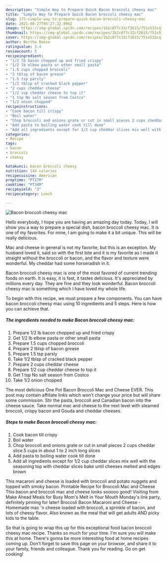 ```yaml
---
description: "Simple Way to Prepare Quick Bacon broccoli cheesy mac"
title: "Simple Way to Prepare Quick Bacon broccoli cheesy mac"
slug: 173-simple-way-to-prepare-quick-bacon-broccoli-cheesy-mac
date: 2021-08-27T05:27:32.096Z
image: https://img-global.cpcdn.com/recipes/1b2c8f7c32cf2615/751x532cq70/bacon-broccoli-cheesy-mac-recipe-main-photo.jpg
thumbnail: https://img-global.cpcdn.com/recipes/1b2c8f7c32cf2615/751x532cq70/bacon-broccoli-cheesy-mac-recipe-main-photo.jpg
cover: https://img-global.cpcdn.com/recipes/1b2c8f7c32cf2615/751x532cq70/bacon-broccoli-cheesy-mac-recipe-main-photo.jpg
author: Bertha Reese
ratingvalue: 3.4
reviewcount: 5
recipeingredient:
- "1/2 lb bacon chopped up and fried crispy"
- "1/2 lb elbow pasta or other small pasta"
- "1.5 cups chopped broccoli"
- "2 tblsp of bacon grease"
- "1.5 tsp parsly"
- "1/2 tblsp of cracked black pepper"
- "2 cups cheddar cheese"
- "1/2 cup cheddar cheese to top it"
- "1 tsp No salt season from Costco"
- "1/2 onion chopped"
recipeinstructions:
- "Cook bacon till crispy"
- "Boil water"
- "Chop broccoli and onions grate or cut in small pieces 2 cups cheddar slice.5 cups in about 1 to 2 inch long slices"
- "Add pasta to boiling water cook till done"
- "Add all ingredients except for 1/2 cup cheddar slices mix well with the seasoning top with cheddar slices bake until cheeses melted and edges brown"
categories:
- Recipe
tags:
- bacon
- broccoli
- cheesy

katakunci: bacon broccoli cheesy 
nutrition: 144 calories
recipecuisine: American
preptime: "PT27M"
cooktime: "PT34M"
recipeyield: "3"
recipecategory: Lunch

---
```



![Bacon broccoli cheesy mac](https://img-global.cpcdn.com/recipes/1b2c8f7c32cf2615/751x532cq70/bacon-broccoli-cheesy-mac-recipe-main-photo.jpg)

Hello everybody, I hope you are having an amazing day today. Today, I will show you a way to prepare a special dish, bacon broccoli cheesy mac. It is one of my favorites. For mine, I am going to make it a bit unique. This will be really delicious.

Mac and cheese in general is not my favorite, but this is an exception. My husband loved it, said so with the first bite and it is my favorite as I made it straight without the broccoli or bacon, and the flavor and texture were wonderful. My cheddar had some horseradish in it.

Bacon broccoli cheesy mac is one of the most favored of current trending foods on earth. It is easy, it is fast, it tastes delicious. It's appreciated by millions every day. They are fine and they look wonderful. Bacon broccoli cheesy mac is something which I have loved my whole life.


To begin with this recipe, we must prepare a few components. You can have bacon broccoli cheesy mac using 10 ingredients and 5 steps. Here is how you can achieve that.

<!--inarticleads1-->

##### The ingredients needed to make Bacon broccoli cheesy mac:

1. Prepare 1/2 lb bacon chopped up and fried crispy
1. Get 1/2 lb elbow pasta or other small pasta
1. Prepare 1.5 cups chopped broccoli
1. Prepare 2 tblsp of bacon grease
1. Prepare 1.5 tsp parsly
1. Take 1/2 tblsp of cracked black pepper
1. Prepare 2 cups cheddar cheese
1. Prepare 1/2 cup cheddar cheese to top it
1. Get 1 tsp No salt season from Costco
1. Take 1/2 onion chopped


The most delicious One Pot Bacon Broccoli Mac and Cheese EVER. This post may contain affiliate links which won&#39;t change your price but will share some commission. Stir the pasta, broccoli and Canadian bacon into the cheese sauce. Take normal mac and cheese to the next level with steamed broccoli, crispy bacon and Gouda and cheddar cheeses. 

<!--inarticleads2-->

##### Steps to make Bacon broccoli cheesy mac:

1. Cook bacon till crispy
1. Boil water
1. Chop broccoli and onions grate or cut in small pieces 2 cups cheddar slice.5 cups in about 1 to 2 inch long slices
1. Add pasta to boiling water cook till done
1. Add all ingredients except for 1/2 cup cheddar slices mix well with the seasoning top with cheddar slices bake until cheeses melted and edges brown


This macaroni and cheese is loaded with broccoli and potato nuggets and topped with smoky bacon. Printable Recipe for Broccoli Mac and Cheese This bacon and broccoli mac and cheese looks sooooo good! Visiting from Make Ahead Meals for Busy Mom&#39;s Melt in Your Mouth Monday&#39;s link party, definitely pinning for later! Broccoli Bacon Macaroni and Cheese - Homemade mac &#39;n cheese loaded with broccoli, a sprinkle of bacon, and lots of cheesy flavor. Also known as the meal that will get adults AND picky kids to the table. 

So that is going to wrap this up for this exceptional food bacon broccoli cheesy mac recipe. Thanks so much for your time. I'm sure you will make this at home. There's gonna be more interesting food at home recipes coming up. Don't forget to save this page on your browser, and share it to your family, friends and colleague. Thank you for reading. Go on get cooking!
